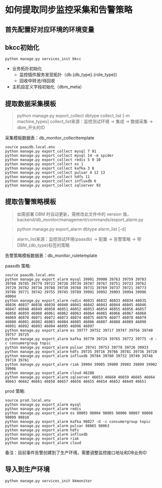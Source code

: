# 如何提取同步监控采集和告警策略

## 首先配置好对应环境的环境变量

## bkcc初始化

```
python manage.py services_init bkcc
```

- 业务拓扑初始化
  - 监控插件服务发现拓扑（db.{db_type}.{role_type})
  - 回收中转池/待回收
- 主机自定义字段初始化（dbm_meta）

## 提取数据采集模板

> python manage.py export_collect dbtype collect_list [-m machine_types]
> collect_list来源：监控测试环境 -> 集成 -> 数据采集 -> dbm_开头的ID

采集模板数据表：db_monitor_collecttemplate

```
source paasdb.local.env
python manage.py export_collect mysql 7 91
python manage.py export_collect mysql 14 -m spider
python manage.py export_collect redis 5 9 10
python manage.py export_collect es 1
python manage.py export_collect kafka 3 8
python manage.py export_collect pulsar 4 12 13
python manage.py export_collect hdfs 11
python manage.py export_collect influxdb 6
python manage.py export_collect sqlserver 93
```


## 提取告警策略模板
> 如需部署 DBM 时自动更新，需修改此文件中的 version 值，backend/db_monitor/management/commands/export_alarm.py

> python manage.py export_alarm dbtype alarm_list [-d]

> alarm_list来源：监控测试环境(paasdb) -> 配置 -> 告警策略 -> 带DBM_{db_type}标签的策略

告警策略模板数据表：db_monitor_ruletemplate

paasdb 策略:
```
source paasdb.local.env
python manage.py export_alarm mysql 39901 39900 39763 39759 39783 39760 39785 39779 39723 39738 39739 39787 39767 39751 39733 39762 39729 39782 39734 39788 39730 39768 39731 39769 39737 39721 39773 39786 39771 39742 39755 39745 39789 39991 39992 39993 39994 39996 40004
python manage.py export_alarm redis 46031 46032 46033 46034 46035 46036 46037 46038 46039 46040 46041 46042 46043 46044 46045 46046 46047 46048 46049 46050 46051 46052 46053 46054 46055 46056 46057 46058 46059 46060 46061 46062 46063 46064 46065 46066 46067 46068 46069 46070 46071 46072 46073 46074 46075 46076 46077 46078 46079 46080 46081 46082 46083 46084 46085 46086 46087 46088 46089 46090 46091 46092 46093 46094 46095 46096 46097
python manage.py export_alarm es 39777 39752 39717 39747 39756 39740 39757 39725
python manage.py export_alarm kafka 39770 39724 39765 39772 39775 -d -c consumergroup topic
python manage.py export_alarm pulsar 39741 39753 39778 39726 39933
python manage.py export_alarm hdfs 39735 39716 39766 39781 39736 39720
python manage.py export_alarm influxdb 39784 39780 39732 39749 39746 39719 39761
python manage.py export_alarm riak 39904 39905 39909 39903 39899 39902 39906
python manage.py export_alarm cloud 46288
python manage.py export_alarm sqlserver 46653 46660 46659 46665 46664 46663 46662 46661 46658 46657 46656 46655 46654 46652 46649 46651
```

prod 策略:
```
source prod.local.env
python manage.py export_alarm mysql
python manage.py export_alarm redis 
python manage.py export_alarm es 98003 98004 98005 98006 98007 98008 98009 98010 
python manage.py export_alarm kafka 98027 -d -c consumergroup topic
python manage.py export_alarm pulsar 98065 98063
python manage.py export_alarm hdfs 
python manage.py export_alarm influxdb 
python manage.py export_alarm riak 
python manage.py export_alarm cloud 
```



备注：目前事件告警创建到了生产环境，需要调整监控接口地址和DB业务ID


## 导入到生产环境

```
python manage.py services_init bkmonitor
```
